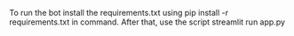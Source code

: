 To run the bot install the requirements.txt using pip install -r requirements.txt in command. After that, use the script streamlit run app.py
